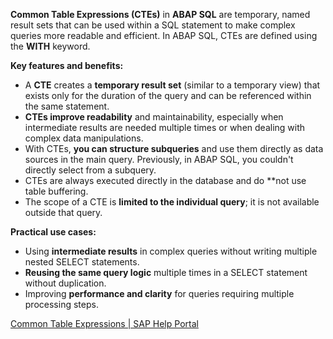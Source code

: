**Common Table Expressions (CTEs)** in **ABAP SQL** are temporary, named result sets that can be used within a SQL statement to make complex queries more readable and efficient. In ABAP SQL, CTEs are defined using the **WITH** keyword.

**Key features and benefits:**
- A **CTE** creates a **temporary result set** (similar to a temporary view) that exists only for the duration of the query and can be referenced within the same statement.
- **CTEs improve readability** and maintainability, especially when intermediate results are needed multiple times or when dealing with complex data manipulations.
- With CTEs, **you can structure subqueries** and use them directly as data sources in the main query. Previously, in ABAP SQL, you couldn't directly select from a subquery.
- CTEs are always executed directly in the database and do **not use table buffering.
- The scope of a CTE is **limited to the individual query**; it is not available outside that query.

**Practical use cases:**
- Using **intermediate results** in complex queries without writing multiple nested SELECT statements.
- **Reusing the same query logic** multiple times in a SELECT statement without duplication.
- Improving **performance and clarity** for queries requiring multiple processing steps.




[Common Table Expressions | SAP Help Portal](https://help.sap.com/docs/SAP_SQL_Anywhere/e38b2f6217f24bdb90a3ff8ae57b1dd5/8196ce956ce210148ca9f405140b33bf.html)
